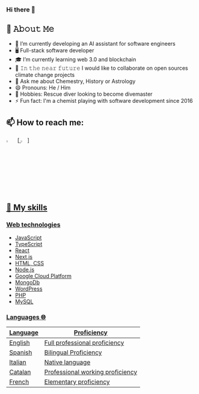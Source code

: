 ### Hi there 👋

## :book: 𝙰𝚋𝚘𝚞𝚝 𝙼𝚎

- 🔨 I’m currently developing an AI assistant for software engineers
- 🖥 Full-stack software developer
- 🎓 I’m currently learning web 3.0 and blockchain
- 🔋 𝙸𝚗 𝚝𝚑𝚎 𝚗𝚎𝚊𝚛 𝚏𝚞𝚝𝚞𝚛𝚎 I would like to collaborate on open sources climate change projects
- 💬 Ask me about Chemestry, History or Astrology
- 😄 Pronouns: He / Him
- 🤿 Hobbies: Rescue diver looking to become divemaster
- ⚡ Fun fact: I'm a chemist playing with software development since 2016
  
## 📫 How to reach me:
  
[<img src="https://img.icons8.com/color/48/000000/linkedin.png" width="3.5%"/>](https://www.linkedin.com/in/simone-rosso-web/)  &nbsp; [<a href="mailto:simon.red.au@gmail.com"> <img src="https://img.icons8.com/fluent/48/000000/gmail.png" width="3.5%"/>]

## 📜 My skills 

### Web technologies

- JavaScript
- TypeScript
- React
- Next.js
- HTML, CSS
- Node.js
- Google Cloud Platform
- MongoDb
- WordPress
- PHP
- MySQL

### Languages 🌐

| Language      | Proficiency                        |
| ------------- | ---------------------------------- |
| English       | Full professional proficiency      |
| Spanish       | Bilingual Proficiency              |
| Italian       | Native language                    |
| Catalan       | Professional working proficiency   |
| French        | Elementary proficiency             |
